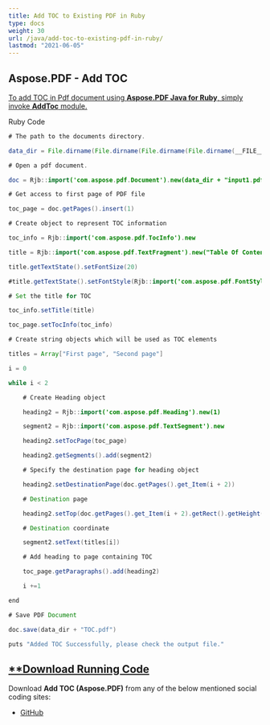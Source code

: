 ```yaml
---
title: Add TOC to Existing PDF in Ruby
type: docs
weight: 30
url: /java/add-toc-to-existing-pdf-in-ruby/
lastmod: "2021-06-05"
---
```


## Aspose.PDF - Add TOC

<ins>To add TOC in Pdf document using **Aspose.PDF Java for Ruby**, simply invoke **AddToc** module.

Ruby Code

```java
# The path to the documents directory.

data_dir = File.dirname(File.dirname(File.dirname(File.dirname(__FILE__)))) + '/data/'

# Open a pdf document.

doc = Rjb::import('com.aspose.pdf.Document').new(data_dir + "input1.pdf")

# Get access to first page of PDF file

toc_page = doc.getPages().insert(1)

# Create object to represent TOC information

toc_info = Rjb::import('com.aspose.pdf.TocInfo').new

title = Rjb::import('com.aspose.pdf.TextFragment').new("Table Of Contents")

title.getTextState().setFontSize(20)

#title.getTextState().setFontStyle(Rjb::import('com.aspose.pdf.FontStyles.Bold'))

# Set the title for TOC

toc_info.setTitle(title)

toc_page.setTocInfo(toc_info)

# Create string objects which will be used as TOC elements

titles = Array["First page", "Second page"]

i = 0

while i < 2

    # Create Heading object

    heading2 = Rjb::import('com.aspose.pdf.Heading').new(1)

    segment2 = Rjb::import('com.aspose.pdf.TextSegment').new

    heading2.setTocPage(toc_page)

    heading2.getSegments().add(segment2)

    # Specify the destination page for heading object

    heading2.setDestinationPage(doc.getPages().get_Item(i + 2))

    # Destination page

    heading2.setTop(doc.getPages().get_Item(i + 2).getRect().getHeight())

    # Destination coordinate

    segment2.setText(titles[i])

    # Add heading to page containing TOC

    toc_page.getParagraphs().add(heading2)

    i +=1

end

# Save PDF Document

doc.save(data_dir + "TOC.pdf")

puts "Added TOC Successfully, please check the output file."
```

## <ins> **Download Running Code

Download **Add TOC (Aspose.PDF)** from any of the below mentioned social coding sites:

- [GitHub](https://github.com/aspose-pdf/Aspose.PDF-for-Java/tree/master/Plugins/Aspose_Pdf_Java_for_Ruby/lib/asposepdfjava/Document/addtoc.rb)
